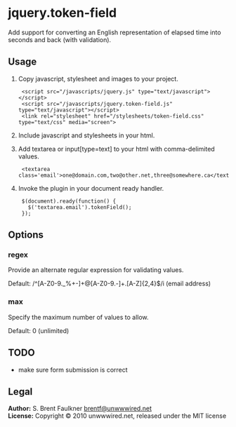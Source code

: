 # jquery.token-field

Add support for converting an English representation of elapsed time into seconds and back (with validation).

## Usage

1. Copy javascript, stylesheet and images to your project.

        <script src="/javascripts/jquery.js" type="text/javascript"></script>
        <script src="/javascripts/jquery.token-field.js" type="text/javascript"></script>
        <link rel="stylesheet" href="/stylesheets/token-field.css" type="text/css" media="screen">

2. Include javascript and stylesheets in your html.

3. Add textarea or input[type=text] to your html with comma-delimited values.

        <textarea class='email'>one@domain.com,two@other.net,three@somewhere.ca</textarea>

4. Invoke the plugin in your document ready handler.

        $(document).ready(function() {
          $('textarea.email').tokenField();
        });

## Options

### regex
Provide an alternate regular expression for validating values.

Default: /^[A-Z0-9._%+-]+@[A-Z0-9.-]+\.[A-Z]{2,4}$/i (email address)

### max
Specify the maximum number of values to allow.

Default: 0 (unlimited)

## TODO

* make sure form submission is correct

## Legal

**Author:** S. Brent Faulkner <brentf@unwwwired.net>  
**License:** Copyright &copy; 2010 unwwwired.net, released under the MIT license